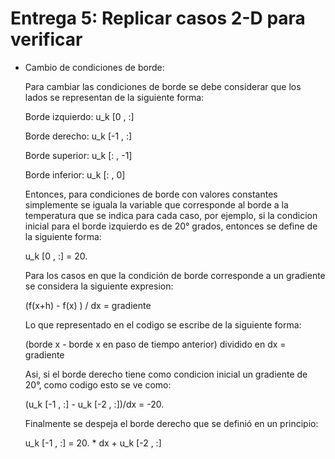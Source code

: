 # Entrega 5: Replicar casos 2-D para verificar
* Cambio de condiciones de borde:

  Para cambiar las condiciones de borde se debe considerar que los lados se representan de la siguiente forma:

  Borde izquierdo: u_k [0 , :]

  Borde derecho: u_k [-1 , :]

  Borde superior: u_k [: , -1]

  Borde inferior: u_k [: , 0]

  Entonces, para condiciones de borde con valores constantes simplemente se iguala la variable que corresponde al borde a la temperatura que se indica para cada caso, por ejemplo,
  si la condicion inicial para el borde izquierdo es de 20° grados, entonces se define de la siguiente forma:

  u_k [0 , :] = 20.

  Para los casos en que la condición de borde corresponde a un gradiente se considera la siguiente expresion:

  (f(x+h) - f(x) ) / dx = gradiente

  Lo que representado en el codigo se escribe de la siguiente forma:

  (borde x - borde x en paso de tiempo anterior) dividido en dx = gradiente

  Asi, si el borde derecho tiene como condicion inicial un gradiente de 20°, como codigo esto se ve como:

  (u_k [-1 , :] - u_k [-2 , :])/dx = -20.

  Finalmente se despeja el borde derecho que se definió en un principio:

  u_k [-1 , :] = 20. * dx + u_k [-2 , :]
